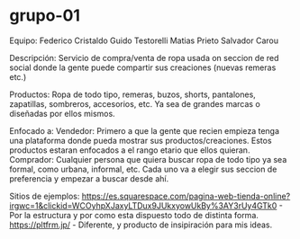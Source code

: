 # grupo-01
Equipo:
Federico Cristaldo
Guido Testorelli
Matias Prieto
Salvador Carou

Descripción: 
Servicio de compra/venta de ropa usada
on seccion de red social donde la gente puede compartir sus creaciones (nuevas remeras etc.)

Productos:
Ropa de todo tipo, remeras, buzos, shorts, pantalones, zapatillas, sombreros, accesorios, etc.
Ya sea de grandes marcas o diseñadas por ellos mismos.

Enfocado a:
Vendedor: Primero a que la gente que recien empieza tenga una plataforma donde pueda mostrar sus productos/creaciones. Estos productos estaran enfocados a el rango etario que ellos quieran.
Comprador: Cualquier persona que quiera buscar ropa de todo tipo ya sea formal, como urbana, informal, etc. Cada uno va a elegir sus seccion de preferencia y empezar a buscar desde ahí.
    
Sitios de ejemplos:
https://es.squarespace.com/pagina-web-tienda-online?irgwc=1&clickid=WCOyhpXJaxyLTDux9JUkxyowUkBy%3AY3rUy4GTk0 - Por la estructura y por como esta dispuesto todo de distinta forma.
https://pltfrm.jp/  - Diferente, y producto de insipiración para mis ideas.
